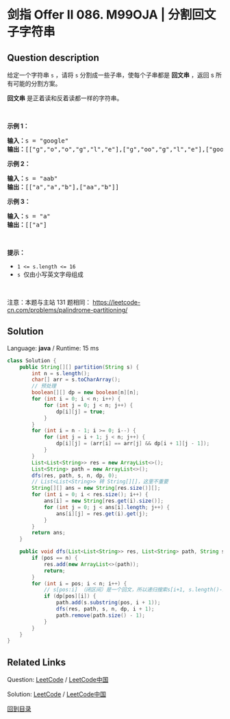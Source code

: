 ﻿# 剑指 Offer II 086. M99OJA | 分割回文子字符串

## Question description

<!--If you want to use the English description, use <p>English description is not available for the problem. Please switch to Chinese.</p> instead-->
<p>给定一个字符串 <code>s</code> ，请将 <code>s</code> 分割成一些子串，使每个子串都是 <strong>回文串</strong> ，返回 s 所有可能的分割方案。</p>

<p><meta charset="UTF-8" /><strong>回文串</strong>&nbsp;是正着读和反着读都一样的字符串。</p>

<p>&nbsp;</p>

<p><strong>示例 1：</strong></p>

<pre>
<strong>输入：</strong>s =<strong> </strong>&quot;google&quot;
<strong>输出：</strong>[[&quot;g&quot;,&quot;o&quot;,&quot;o&quot;,&quot;g&quot;,&quot;l&quot;,&quot;e&quot;],[&quot;g&quot;,&quot;oo&quot;,&quot;g&quot;,&quot;l&quot;,&quot;e&quot;],[&quot;goog&quot;,&quot;l&quot;,&quot;e&quot;]]
</pre>

<p><strong>示例 2：</strong></p>

<pre>
<strong>输入：</strong>s = &quot;aab&quot;
<strong>输出：</strong>[[&quot;a&quot;,&quot;a&quot;,&quot;b&quot;],[&quot;aa&quot;,&quot;b&quot;]]
</pre>

<p><strong>示例 3：</strong></p>

<pre>
<strong>输入：</strong>s = &quot;a&quot;
<strong>输出：</strong>[[&quot;a&quot;]<span style="font-family: &quot;Helvetica Neue&quot;, Helvetica, Arial, sans-serif; font-size: 14px; background-color: rgb(255, 255, 255);">&nbsp;</span></pre>

<p>&nbsp;</p>

<p><b>提示：</b></p>

<ul>
	<li><code>1 &lt;= s.length &lt;= 16</code></li>
	<li><code>s </code>仅由小写英文字母组成</li>
</ul>

<p>&nbsp;</p>

<p><meta charset="UTF-8" />注意：本题与主站 131&nbsp;题相同：&nbsp;<a href="https://leetcode-cn.com/problems/palindrome-partitioning/">https://leetcode-cn.com/problems/palindrome-partitioning/</a></p>




## Solution

Language: **java**  /  Runtime: 15 ms

```java
class Solution {
    public String[][] partition(String s) {
        int n = s.length();
        char[] arr = s.toCharArray();
        // 预处理
        boolean[][] dp = new boolean[n][n];
        for (int i = 0; i < n; i++) {
            for (int j = 0; j < n; j++) {
                dp[i][j] = true;
            }
        }
        for (int i = n - 1; i >= 0; i--) {
            for (int j = i + 1; j < n; j++) {
                dp[i][j] = (arr[i] == arr[j] && dp[i + 1][j - 1]);
            }
        }
        List<List<String>> res = new ArrayList<>();
        List<String> path = new ArrayList<>();
        dfs(res, path, s, n, dp, 0);
        // List<List<String>> 转 String[][]，这里不重要
        String[][] ans = new String[res.size()][];
        for (int i = 0; i < res.size(); i++) {
            ans[i] = new String[res.get(i).size()];
            for (int j = 0; j < ans[i].length; j++) {
                ans[i][j] = res.get(i).get(j);
            }
        }
        return ans;
    }

    public void dfs(List<List<String>> res, List<String> path, String s, int n, boolean[][] dp, int pos) {
        if (pos == n) {
            res.add(new ArrayList<>(path));
            return;
        }
        for (int i = pos; i < n; i++) {
            // s[pos:i] （闭区间）是一个回文，所以递归搜索s[i+1, s.length()-1] 
            if (dp[pos][i]) {
                path.add(s.substring(pos, i + 1));
                dfs(res, path, s, n, dp, i + 1);
                path.remove(path.size() - 1);
            }
        }
    }
}


```



## Related Links

Question: [LeetCode](https://leetcode.com/problems/M99OJA/description/)  /  [LeetCode中国](https://leetcode-cn.com/problems/M99OJA/description/)

Solution: [LeetCode](https://leetcode.com/articles/M99OJA/)  /  [LeetCode中国](https://leetcode-cn.com/articles/M99OJA/)

[回到目录](../README.md)
